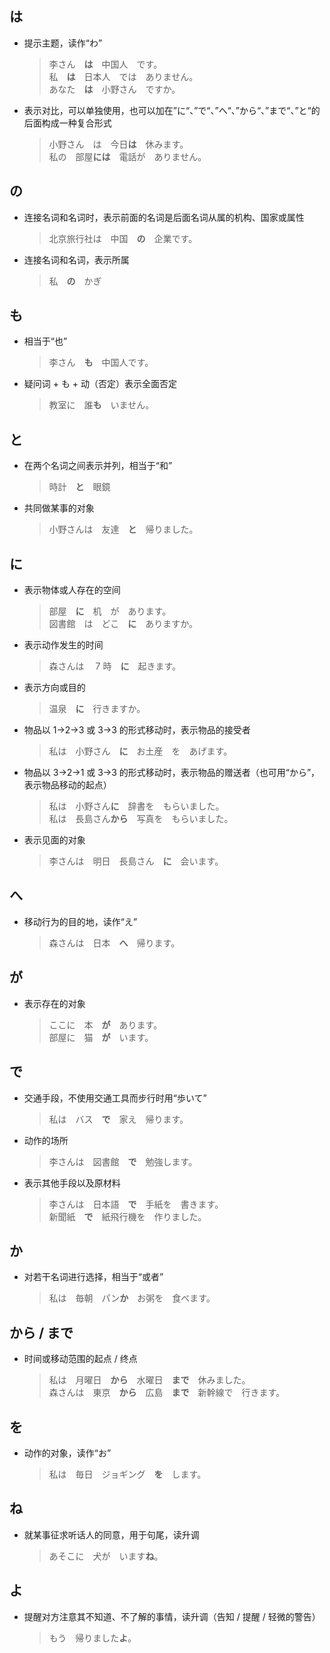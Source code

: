 ## は

- 提示主题，读作“わ”

  > 李さん　**は**　中国人　です。<br>
  > 私　**は**　日本人　では　ありません。<br>
  > あなた　**は**　小野さん　ですか。

- 表示对比，可以单独使用，也可以加在”に“、”で“、”へ“、”から“、”まで“、”と“的后面构成一种复合形式

  > 小野さん　は　今日**は**　休みます。<br>
  > 私の　部屋**には**　電話が　ありません。

## の

- 连接名词和名词时，表示前面的名词是后面名词从属的机构、国家或属性

  > 北京旅行社は　中国　**の**　企業です。

- 连接名词和名词，表示所属

  > 私　**の**　かぎ

## も

- 相当于“也”

  > 李さん　**も**　中国人です。

- 疑问词 + も + 动（否定）表示全面否定

  > 教室に　誰**も**　いません。

## と

- 在两个名词之间表示并列，相当于“和”

  > 時計　**と**　眼鏡

- 共同做某事的对象

  > 小野さんは　友達　**と**　帰りました。

## に

- 表示物体或人存在的空间

  > 部屋　**に**　机　が　あります。<br>
  > 図書館　は　どこ　**に**　ありますか。

- 表示动作发生的时间

  > 森さんは　 7 時　**に**　起きます。

- 表示方向或目的

  > 温泉　**に**　行きますか。

- 物品以 1->2->3 或 3->3 的形式移动时，表示物品的接受者

  > 私は　小野さん　**に**　お土産　を　あげます。

- 物品以 3->2->1 或 3->3 的形式移动时，表示物品的赠送者（也可用“から”，表示物品移动的起点）

  > 私は　小野さん**に**　辞書を　もらいました。<br>
  > 私は　長島さん**から**　写真を　もらいました。

- 表示见面的对象

  > 李さんは　明日　長島さん　**に**　会います。

## へ

- 移动行为的目的地，读作“え”

  > 森さんは　日本　**へ**　帰ります。

## が

- 表示存在的对象

  > ここに　本　**が**　あります。<br>
  > 部屋に　猫　**が**　います。

## で

- 交通手段，不使用交通工具而步行时用“歩いて”

  > 私は　バス　**で**　家え　帰ります。

- 动作的场所

  > 李さんは　図書館　**で**　勉強します。

- 表示其他手段以及原材料

  > 李さんは　日本語　**で**　手紙を　書きます。<br>
  > 新聞紙　**で**　紙飛行機を　作りました。

## か

- 对若干名词进行选择，相当于“或者”

  > 私は　毎朝　パン**か**　お粥を　食べます。

## から / まで

- 时间或移动范围的起点 / 终点

  > 私は　月曜日　**から**　水曜日　**まで**　休みました。<br>
  > 森さんは　東京　**から**　広島　**まで**　新幹線で　行きます。

## を

- 动作的对象，读作“お”

  > 私は　毎日　ジョギング　**を**　します。

## ね

- 就某事征求听话人的同意，用于句尾，读升调

  > あそこに　犬が　います**ね**。

## よ

- 提醒对方注意其不知道、不了解的事情，读升调（告知 / 提醒 / 轻微的警告）

  > もう　帰りました**よ**。
